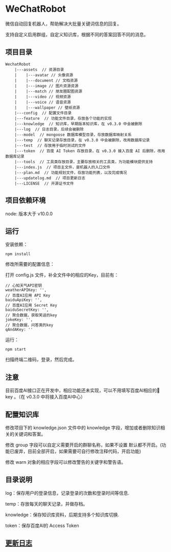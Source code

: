 # WeChatRobot
微信自动回复机器人，帮助解决大批量关键词信息的回复。

支持自定义启用群组，自定义知识库，根据不同的答案回答不同的消息。

## 项目目录

```
WechatRobot
    |---assets  // 资源目录
    |    |---avatar // 头像资源
    |    |---document // 文档资源
    |    |---image // 图片资源资源
    |    |---match // 朋友圈配图资源
    |    |---video // 视频资源
    |    |---voice // 语音资源
    |    |---wallpaper // 壁纸资源
    |---config  // 配置文件目录
    |---feature  // 功能文件目录，存放各个功能的实现
    |---knowledge  // 知识库，早期版本知识库，在 v0.3.0 中会被删除
    |---log  // 日志目录，后续会被删除
    |---model  // mongoose 数据库模型目录，存放数据库映射关系
    |---temp  // 聊天记录存放目录，在 v0.3.0 中会被删除，改用数据库记录
    |---test  // 存放用于临时测试的文件
    |---token  // 百度 AI Token 存放目录，在 v0.3.0 接入百度 AI 后删除，改用数据库记录
    |---tools  // 工具类存放目录，主要存放相关的工具类，为功能模块提供支持
    |---index.js  // 项目主文件，是机器人的入口文件
    |---plan.md  // 功能规划文件，存放功能列表，以及完成情况
    |---updatelog.md  // 项目更新日志
    |---LICENSE  // 开源证书文件
```

## 项目依赖环境

node: 版本大于 v10.0.0

## 运行

安装依赖：

```
npm install
```

修改所需要的配置信息：

打开 config.js 文件，补全文件中的相应的Key，目前有：

```
// 心知天气API密钥
weatherAPIKey: '',
// 百度AI应用 API Key
baiduApiKey: '',
// 百度AI应用 Secret Key
baiduSecretKey: '',
// 聚合数据，获取笑话的key
jokeKey: '',
// 聚合数据，问答类的key
qAndAKey: ''
```

运行：

```
npm start
```

扫描终端二维码，登录，然后完成。

## 注意

目前百度AI接口正在开发中，相应功能还未实现，可以不用填写百度AI相应的 key 。（在 v0.3.0 中将接入百度AI中心）

## 配置知识库

修改项目下的 knowledge.json 文件中的 knowledge 字段，增加或者删除知识相关的关键词和答案。

修改 group 字段可以自定义需要开启的群聊名称，如果不设置 默认都不开启。(功能已废弃，目前全部开启，如果需要可自行修改注释代码，开启功能)

修改 warn 对象的相应字段可以修改警告的关键字和警告语。

## 目录说明

log：保存用户的登录信息，记录登录的次数和登录时间等信息.

temp：存放每天的聊天记录，并做存档。

knowledge：保存知识库资料，后期支持多个知识库切换.

token：保存百度AI的 Access Token 

## [更新日志](./updatelog.md)
